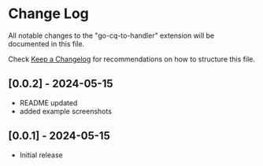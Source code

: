 # Change Log

All notable changes to the "go-cq-to-handler" extension will be documented in this file.

Check [Keep a Changelog](http://keepachangelog.com/) for recommendations on how to structure this file.

## [0.0.2] - 2024-05-15

- README updated
- added example screenshots

## [0.0.1] - 2024-05-15

- Initial release